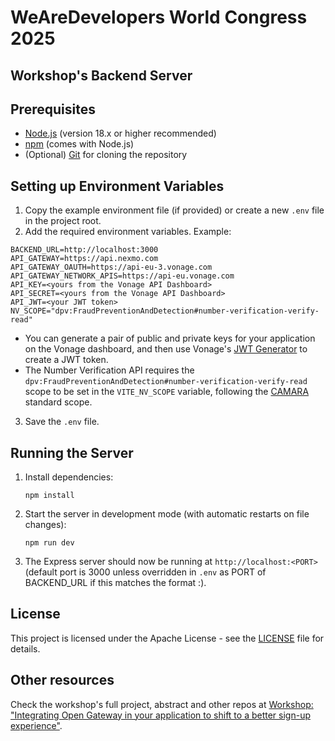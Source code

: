# WeAreDevelopers World Congress 2025
## Workshop's Backend Server

## Prerequisites

- [Node.js](https://nodejs.org/) (version 18.x or higher recommended)
- [npm](https://www.npmjs.com/) (comes with Node.js)
- (Optional) [Git](https://git-scm.com/) for cloning the repository

## Setting up Environment Variables

1. Copy the example environment file (if provided) or create a new `.env` file in the project root.
2. Add the required environment variables. Example:

```
BACKEND_URL=http://localhost:3000
API_GATEWAY=https://api.nexmo.com
API_GATEWAY_OAUTH=https://api-eu-3.vonage.com
API_GATEWAY_NETWORK_APIS=https://api-eu.vonage.com
API_KEY=<yours from the Vonage API Dashboard>
API_SECRET=<yours from the Vonage API Dashboard>
API_JWT=<your JWT token>
NV_SCOPE="dpv:FraudPreventionAndDetection#number-verification-verify-read"
```

- You can generate a pair of public and private keys for your application on the Vonage dashboard, and then use Vonage's [JWT Generator](https://developer.vonage.com/en/jwt) to create a JWT token.
- The Number Verification API requires the `dpv:FraudPreventionAndDetection#number-verification-verify-read` scope to be set in the `VITE_NV_SCOPE` variable, following the [CAMARA](https://github.com/camaraproject) standard scope.

3. Save the `.env` file.

## Running the Server

1. Install dependencies:

    ```
    npm install
    ```

2. Start the server in development mode (with automatic restarts on file changes):

    ```
    npm run dev
    ```

3. The Express server should now be running at `http://localhost:<PORT>` (default port is 3000 unless overridden in `.env` as PORT of BACKEND_URL if this matches the format <HOST>:<PORT>).

## License

This project is licensed under the Apache License - see the [LICENSE](LICENSE) file for details.

## Other resources

Check the workshop's full project, abstract and other repos at [Workshop: "Integrating Open Gateway in your application to shift to a better sign-up experience"](https://github.com/Telefonica/ogw-wad2025-workshop).